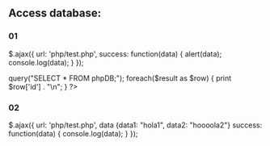 ## Access database:

### 01
$.ajax({
  url: 'php/test.php',
  success: function(data) {
    alert(data);
    console.log(data);
  }
});

<?php
    $myPDO = new PDO('sqlite:/home/ubuntu/DB/mydatabase.db');
    $result = $myPDO->query("SELECT * FROM phpDB;");
    foreach($result as $row) {
        print $row['id'] . "\n";
    }
?>

### 02
$.ajax({
  url: 'php/test.php',
  data {data1: "hola1", data2: "hoooola2"}
  success: function(data) {
    console.log(data);
  }
});

<?php
    include("setup.php");

    print $_POST['data1']
    print $_POST['data2']
?>
